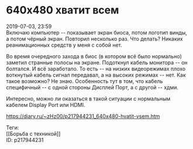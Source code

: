640x480 хватит всем
====================

   
 2019-07-03, 23:59   
  Включаю компьютер -- показывает экран биоса, потом логотип винды, а потом чёрный экран. Повторил несколько раз. Что делать? Никаких реанимационных средств у меня с собой нет.   
   
 Во время очередного захода в биос (в котором всё было нормально) заметил странные полосы на экране. Подоткнул кабель монитора -- он болтался. И всё заработало. То есть -- на низких видеорежимах плохо воткнутый кабель сигнал передавал, а на высоких режимах -- нет. Как такое возможно? Не знаю. Особенность тут в том, что кабель специфичный -- с одной стороны Дисплей Порт, а с другой -- хдми.   
   
 Интересно, можно ли оказаться в такой ситуации с нормальным кабелем Display Port или HDMI.   
    
 <https://diary.ru/~zHz00/p217944231_640x480-hvatit-vsem.htm>   
   
 Теги:   
 [[Борьба с техникой]]   
 ID: p217944231
